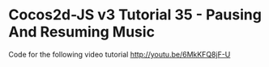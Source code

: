 Cocos2d-JS v3 Tutorial 35 - Pausing And Resuming Music
======================================================

Code for the following video tutorial http://youtu.be/6MkKFQ8jF-U
